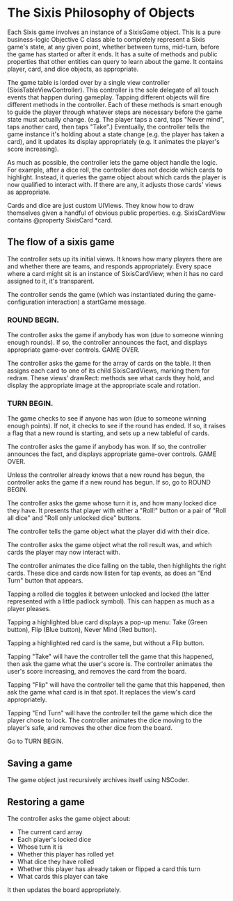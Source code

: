 # The Sixis Philosophy of Objects

Each Sixis game involves an instance of a SixisGame object. This is a pure business-logic Objective C class able to completely represent a Sixis game's state, at any given point, whether between turns, mid-turn, before the game has started or after it ends. It has a suite of methods and public properties that other entities can query to learn about the game. It contains player, card, and dice objects, as appropriate.

The game table is lorded over by a single view controller (SixisTableViewController). This controller is the sole delegate of all touch events that happen during gameplay. Tapping different objects will fire different methods in the controller. Each of these methods is  smart enough to guide the player through whatever steps are necessary before the game state must actually change. (e.g. The player taps a card, taps "Never mind", taps another card, then taps "Take".) Eventually, the controller tells the game instance it's holding about a state change (e.g. the player has taken a card), and it updates its display appropriately (e.g. it animates the player's score increasing).

As much as possible, the controller lets the game object handle the logic. For example,  after a dice roll, the controller does not decide which cards to highlight. Instead, it queries the game object about which cards the player is now qualified to interact with. If there are any, it adjusts those cards' views as appropriate.

Cards and dice are just custom UIViews. They know how to draw themselves given a handful of obvious public properties. e.g. SixisCardView contains @property SixisCard *card. 

## The flow of a sixis game

The controller sets up its initial views. It knows how many players there are and whether there are teams, and responds appropriately. Every space where a card might sit is an instance of SixisCardView; when it has no card assigned to it, it's transparent.

The controller sends the game (which was instantiated during the game-configuration interaction) a startGame message. 

### ROUND BEGIN.

The controller asks the game if anybody has won (due to someone winning enough rounds). If so, the controller announces the fact, and displays appropriate game-over controls. GAME OVER.

The controller asks the game for the array of cards on the table. It then assigns each card to one of its child SixisCardViews, marking them for redraw. These views' drawRect: methods see what cards they hold, and display the appropriate image at the appropriate scale and rotation.

### TURN BEGIN.

The game checks to see if anyone has won (due to someone winning enough points). If not, it checks to see if the round has ended. If so, it raises a flag that a new round is starting, and sets up a new tableful of cards. 

The controller asks the game if anybody has won. If so, the controller announces the fact, and displays appropriate game-over controls. GAME OVER.

Unless the controller already knows that a new round has begun, the controller asks the game if a new round has begun. If so, go to ROUND BEGIN.

The controller asks the game whose turn it is, and how many locked dice they have. It presents that player with either a "Roll!" button or a pair of "Roll all dice" and "Roll only unlocked dice" buttons.

The controller tells the game object what the player did with their dice.

The controller asks the game object what the roll result was, and which cards the player may now interact with.

The controller animates the dice falling on the table, then highlights the right cards. These dice and cards now listen for tap events, as does an "End Turn" button that appears.

Tapping a rolled die toggles it between unlocked and locked (the latter represented with a little padlock symbol). This can happen as much as a player pleases.

Tapping a highlighted blue card displays a pop-up menu: Take (Green button), Flip (Blue button), Never Mind (Red button).

Tapping a highlighted red card is the same, but without a Flip button.

Tapping "Take" will have the controller tell the game that this happened, then ask the game what the user's score is. The controller animates the user's score increasing, and removes the card from the board.

Tapping "Flip" will have the controller tell the game that this happened, then ask the game what card is in that spot. It replaces the view's card appropriately.

Tapping "End Turn" will have the controller tell the game which dice the player chose to lock. The controller animates the dice moving to the player's safe, and removes the other dice from the board.

Go to TURN BEGIN.

## Saving a game

The game object just recursively archives itself using NSCoder.

## Restoring a game

The controller asks the game object about:

 * The current card array
 * Each player's locked dice
 * Whose turn it is
 * Whether this player has rolled yet
 * What dice they have rolled
 * Whether this player has already taken or flipped a card this turn
 * What cards this player can take
 
It then updates the board appropriately.